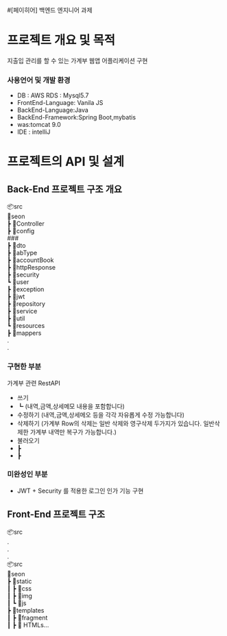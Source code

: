 #[페이히어] 백엔드 엔지니어 과제

# 프로젝트 개요 및 목적
지출입 관리를 할 수 있는 가계부 웹앱 어플리케이션 구현

### 사용언어 및 개발 환경<br>
- DB : AWS RDS : Mysql5.7<br>
- FrontEnd-Language: Vanila JS<br>
- BackEnd-Language:Java<br>
- BackEnd-Framework:Spring Boot,mybatis<br>
- was:tomcat 9.0<br>
- IDE : intelliJ

# 프로젝트의 API 및 설계


## Back-End 프로젝트 구조 개요
 📦src<br>
 📂seon<br>
 ┣ 📂Controller <br>
 ┣ 📂config<br>
 ###<br>
 ┣ 📂dto  <br>
   ┣ 📂abType<br>
   ┣ 📂accountBook<br>
   ┣ 📂httpResponse<br>
   ┣ 📂security<br>
   ┗ 📂user<br>
 ┣ 📂exception<br>
 ┣ 📂jwt<br>
 ┣ 📂repository<br>
 ┣ 📂service<br>
 ┣ 📂util<br>
 ┗ 📂resources<br>
  ┣ 📂mappers<br>
 .<br>
 .<br>

### 구현한 부분

가계부 관련 RestAPI
- 쓰기
- ┗  (내역,금액,상세메모 내용을 포함합니다)
- 수정하기 (내역,금액,상세메오 등을 각각 자유롭게 수정 가능합니다)
- 삭제하기 (가계부 Row의 삭제는 일반 삭제와 영구삭제 두가지가 있습니다. 일반삭제한 가계부 내역만 복구가 가능합니다.)
- 불러오기
- ┣ 
- ┣

### 미완성인 부분
- JWT + Security 를 적용한 로그인 인가 기능 구현

## Front-End  프로젝트 구조
📦src<br>
 .<br>
 .<br>
 .<br>
 📦src<br>
 📂seon<br>
 ┣ 📂static<br>
 ┃ ┣ 📂css<br>
 ┃ ┣ 📂img<br>
 ┃ ┗ 📂js<br>
 ┣ 📂templates<br>
 ┃ ┣ 📂fragment<br>
 ┃ ┣ 📜 HTMLs...<br>
 
 
 
 
